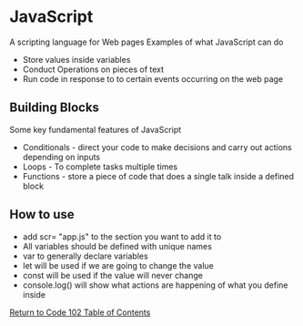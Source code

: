 # JavaScript

A scripting language for Web pages
Examples of what JavaScript can do

- Store values inside variables
- Conduct Operations on pieces of text
- Run code in response to to certain events occurring on the web page

## Building Blocks

Some key fundamental features of JavaScript

- Conditionals - direct your code to make decisions and carry out actions depending on inputs
- Loops - To complete tasks multiple times
- Functions - store a piece of code that does a single talk inside a defined block

## How to use 

- add scr= "app.js" to the section you want to add it to
- All variables should be defined with unique names
- var to generally declare variables
- let will be used if we are going to change the value
- const will be used if the value will never change
- console.log() will show what actions are happening of what you define inside

[Return to Code 102 Table of Contents](https://rogermreyes.github.io/Reading-Notes/Code-102-Reading-Notes)
